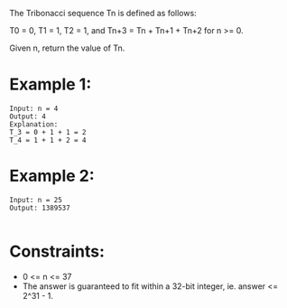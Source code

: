 The Tribonacci sequence Tn is defined as follows: 

T0 = 0, T1 = 1, T2 = 1, and Tn+3 = Tn + Tn+1 + Tn+2 for n >= 0.

Given n, return the value of Tn.

 

# Example 1:
```
Input: n = 4
Output: 4
Explanation:
T_3 = 0 + 1 + 1 = 2
T_4 = 1 + 1 + 2 = 4
```
# Example 2:
```
Input: n = 25
Output: 1389537
 
```
# Constraints:

- 0 <= n <= 37
- The answer is guaranteed to fit within a 32-bit integer, ie. answer <= 2^31 - 1.